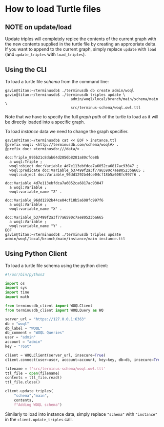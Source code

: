 # How to load Turtle files

## NOTE on update/load

Update triples will completely replce the contents of the current
graph with the new contents supplied in the turtle file by creating an
appropriate delta. If you want to append to the current graph, simply
replace `update` with `load` (and `update_triples` with
`load_triples`).

## Using the CLI

To load a turtle file *schema* from the command line:

```shell
gavin@titan:~/terminusdb$ ./terminusdb db create admin/woql
gavin@titan:~/terminusdb$ ./terminusdb triples update \
                              admin/woql/local/branch/main/schema/main \
                              src/terminus-schema/woql.owl.ttl
```
Note that we have to specify the full *graph path* of the turtle to load as it will be directly loaded into a specific graph.

To load *instance* data we need to change the graph specifier.

```shell
gavin@titan:~/terminusdb$ cat << EOF > instance.ttl
@prefix woql: <http://terminusdb.com/schema/woql#> .
@prefix doc: <terminusdb:///data/> .

doc:Triple_895b21c8dab64d2856b8281a80cfde8b
  a woql:Triple ;
  woql:object doc:Variable_4d7e113ebfdca7a6052ca6817ac93047 ;
  woql:predicate doc:Variable_b37499f2a3f77a6590c7ae80523ba665 ;
  woql:subject doc:Variable_96dd1292b44ce04cf18b5a608fc997f6 .

doc:Variable_4d7e113ebfdca7a6052ca6817ac93047
  a woql:Variable ;
  woql:variable_name "Z" .

doc:Variable_96dd1292b44ce04cf18b5a608fc997f6
  a woql:Variable ;
  woql:variable_name "X" .

doc:Variable_b37499f2a3f77a6590c7ae80523ba665
  a woql:Variable ;
  woql:variable_name "Y" .
EOF
gavin@titan:~/terminusdb$ ./terminusdb triples update admin/woql/local/branch/main/instance/main instance.ttl
```

## Using Python Client

To load a turtle file schema using the python client:

```python
#!/usr/bin/python3

import os
import sys
import time
import math

from terminusdb_client import WOQLClient
from terminusdb_client import WOQLQuery as WQ

server_url = "https://127.0.0.1:6363"
db = "woql"
db_label = "WOQL"
db_comment = "WOQL Queries"
user = "admin"
account = "admin"
key = "root"

client = WOQLClient(server_url, insecure=True)
client.connect(user=user, account=account, key=key, db=db, insecure=True)

filename = f'src/terminus-schema/woql.owl.ttl'
ttl_file = open(filename)
contents = ttl_file.read()
ttl_file.close()

client.update_triples(
    "schema","main",
    contents,
    f"Adding WOQL schema")
```

Similarly to load into instance data, simply replace `"schema"` with
`"instance"` in the `client.update_triples` call.


